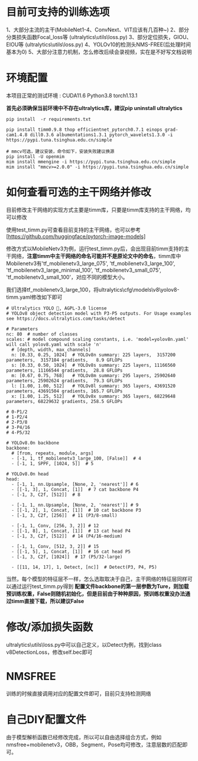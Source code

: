 # 目前可支持的训练选项
1、大部分主流的主干(MobileNet1-4、ConvNext、VIT应该有几百种~)
2、部分分类损失函数Focal_loss等 (ultralytics\utils\loss.py)
3、部分定位损失，GIOU、EIOU等 (ultralytics\utils\loss.py)
4、YOLOv10的检测头NMS-FREE(后处理时间基本为0)
5、大部分注意力机制，怎么修改后续会录视频，实在是不好写文档说明
# 环境配置
本项目正常的测试环境 : CUDA11.6 Python3.8 torch1.13.1

**首先必须确保当前环境中不存在ultralytics库，建议pip uninstall ultralytics**
    
    pip install  -r requirements.txt

    pip install timm0.9.8 thop efficientnet_pytorch0.7.1 einops grad-cam1.4.8 dill0.3.6 albumentations1.3.1 pytorch_wavelets1.3.0 -i https://pypi.tuna.tsinghua.edu.cn/simple

    # mmcv可选，建议安装，命令如下，安装失败建议换源
    pip install -U openmim
    mim install mmengine -i https://pypi.tuna.tsinghua.edu.cn/simple
    mim install "mmcv>=2.0.0" -i https://pypi.tuna.tsinghua.edu.cn/simple
    
# 如何查看可选的主干网络并修改
目前修改主干网络的实现方式主要是timm库，只要是timm库支持的主干网络，均可以修改

使用test_timm.py可查看目前支持的主干网络，也可以参考[https://github.com/huggingface/pytorch-image-models]

修改方式以MobileNetv3为例，运行test_timm.py后，会出现目前timm支持的主干网络，**注意timm中主干网络的命名可能并不是原论文中的命名**，timm库中Mobilenetv3有'tf_mobilenetv3_large_075', 'tf_mobilenetv3_large_100', 'tf_mobilenetv3_large_minimal_100', 'tf_mobilenetv3_small_075', 'tf_mobilenetv3_small_100'，对应不同的模型大小。

我们选择tf_mobilenetv3_large_100，将ultralytics\cfg\models\v8\yolov8-timm.yaml修改如下即可
~~~
# Ultralytics YOLO 🚀, AGPL-3.0 license
# YOLOv8 object detection model with P3-P5 outputs. For Usage examples see https://docs.ultralytics.com/tasks/detect

# Parameters
nc: 80  # number of classes
scales: # model compound scaling constants, i.e. 'model=yolov8n.yaml' will call yolov8.yaml with scale 'n'
  # [depth, width, max_channels]
  n: [0.33, 0.25, 1024]  # YOLOv8n summary: 225 layers,  3157200 parameters,  3157184 gradients,   8.9 GFLOPs
  s: [0.33, 0.50, 1024]  # YOLOv8s summary: 225 layers, 11166560 parameters, 11166544 gradients,  28.8 GFLOPs
  m: [0.67, 0.75, 768]   # YOLOv8m summary: 295 layers, 25902640 parameters, 25902624 gradients,  79.3 GFLOPs
  l: [1.00, 1.00, 512]   # YOLOv8l summary: 365 layers, 43691520 parameters, 43691504 gradients, 165.7 GFLOPs
  x: [1.00, 1.25, 512]   # YOLOv8x summary: 365 layers, 68229648 parameters, 68229632 gradients, 258.5 GFLOPs

# 0-P1/2
# 1-P2/4
# 2-P3/8
# 3-P4/16
# 4-P5/32

# YOLOv8.0n backbone
backbone:
  # [from, repeats, module, args]
  - [-1, 1, tf_mobilenetv3_large_100, [False]]  # 4
  - [-1, 1, SPPF, [1024, 5]]  # 5

# YOLOv8.0n head
head:
  - [-1, 1, nn.Upsample, [None, 2, 'nearest']] # 6
  - [[-1, 3], 1, Concat, [1]]  # 7 cat backbone P4
  - [-1, 3, C2f, [512]]  # 8

  - [-1, 1, nn.Upsample, [None, 2, 'nearest']] # 9
  - [[-1, 2], 1, Concat, [1]]  # 10 cat backbone P3
  - [-1, 3, C2f, [256]]  # 11 (P3/8-small)

  - [-1, 1, Conv, [256, 3, 2]] # 12
  - [[-1, 8], 1, Concat, [1]]  # 13 cat head P4
  - [-1, 3, C2f, [512]]  # 14 (P4/16-medium)

  - [-1, 1, Conv, [512, 3, 2]] # 15
  - [[-1, 5], 1, Concat, [1]]  # 16 cat head P5
  - [-1, 3, C2f, [1024]]  # 17 (P5/32-large)

  - [[11, 14, 17], 1, Detect, [nc]]  # Detect(P3, P4, P5)
~~~

当然，每个模型的特征层不一样，怎么选取取决于自己，主干网络的特征层同样可以通过运行test_timm.py得到
**配置文件backbone的第一层参数为Ture，则加载预训练权重，False则随机初始化，但是目前由于种种原因，预训练权重没办法通过timm直接下载，所以建议False**

# 修改/添加损失函数
ultralytics\utils\loss.py中可以自己定义，以Detect为例，找到class v8DetectionLoss，修改self.bec即可

# NMSFREE
训练的时候直接调用对应的配置文件即可，目前只支持检测网络

# 自己DIY配置文件
由于模型解析函数已经修改完成，所以可以自由选择组合方式，例如nmsfree+mobilenetv3，OBB，Segment，Pose均可修改，注意层数的匹配即可。
